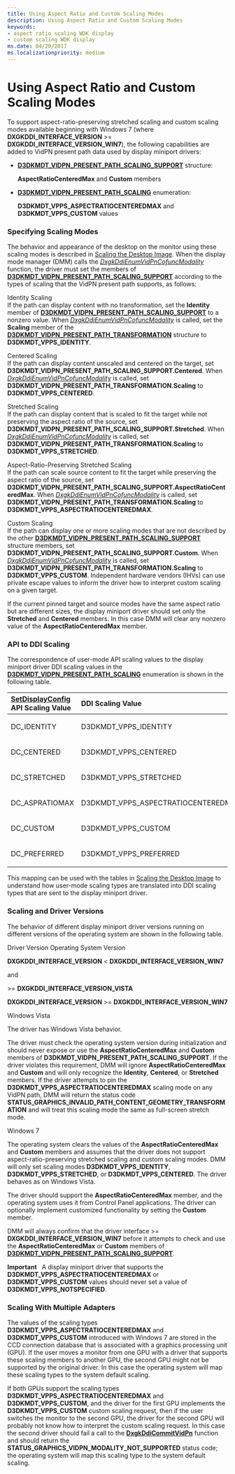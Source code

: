 ```yaml
---
title: Using Aspect Ratio and Custom Scaling Modes
description: Using Aspect Ratio and Custom Scaling Modes
keywords:
- aspect ratio scaling WDK display
- custom scaling WDK display
ms.date: 04/20/2017
ms.localizationpriority: medium
---
```


# Using Aspect Ratio and Custom Scaling Modes


To support aspect-ratio-preserving stretched scaling and custom scaling modes available beginning with Windows 7 (where **DXGKDDI\_INTERFACE\_VERSION** &gt;= **DXGKDDI\_INTERFACE\_VERSION\_WIN7**), the following capabilities are added to VidPN present path data used by display miniport drivers:

-   [**D3DKMDT\_VIDPN\_PRESENT\_PATH\_SCALING\_SUPPORT**](/windows-hardware/drivers/ddi/d3dkmdt/ns-d3dkmdt-_d3dkmdt_vidpn_present_path_scaling_support) structure:

    **AspectRatioCenteredMax** and **Custom** members

-   [**D3DKMDT\_VIDPN\_PRESENT\_PATH\_SCALING**](/windows-hardware/drivers/ddi/d3dkmdt/ne-d3dkmdt-_d3dkmdt_vidpn_present_path_scaling) enumeration:

    **D3DKMDT\_VPPS\_ASPECTRATIOCENTEREDMAX** and **D3DKMDT\_VPPS\_CUSTOM** values

### <span id="specifying_scaling_modes"></span><span id="SPECIFYING_SCALING_MODES"></span> Specifying Scaling Modes

The behavior and appearance of the desktop on the monitor using these scaling modes is described in [Scaling the Desktop Image](scaling-the-desktop-image.md). When the display mode manager (DMM) calls the [*DxgkDdiEnumVidPnCofuncModality*](/windows-hardware/drivers/ddi/d3dkmddi/nc-d3dkmddi-dxgkddi_enumvidpncofuncmodality) function, the driver must set the members of [**D3DKMDT\_VIDPN\_PRESENT\_PATH\_SCALING\_SUPPORT**](/windows-hardware/drivers/ddi/d3dkmdt/ns-d3dkmdt-_d3dkmdt_vidpn_present_path_scaling_support) according to the types of scaling that the VidPN present path supports, as follows:

<span id="________Identity_Scaling_______"></span><span id="________identity_scaling_______"></span><span id="________IDENTITY_SCALING_______"></span> Identity Scaling   
If the path can display content with no transformation, set the **Identity** member of [**D3DKMDT\_VIDPN\_PRESENT\_PATH\_SCALING\_SUPPORT**](/windows-hardware/drivers/ddi/d3dkmdt/ns-d3dkmdt-_d3dkmdt_vidpn_present_path_scaling_support) to a nonzero value. When [*DxgkDdiEnumVidPnCofuncModality*](/windows-hardware/drivers/ddi/d3dkmddi/nc-d3dkmddi-dxgkddi_enumvidpncofuncmodality) is called, set the **Scaling** member of the [**D3DKMDT\_VIDPN\_PRESENT\_PATH\_TRANSFORMATION**](/windows-hardware/drivers/ddi/d3dkmdt/ns-d3dkmdt-_d3dkmdt_vidpn_present_path_transformation) structure to **D3DKMDT\_VPPS\_IDENTITY**.

<span id="________Centered_Scaling_______"></span><span id="________centered_scaling_______"></span><span id="________CENTERED_SCALING_______"></span> Centered Scaling   
If the path can display content unscaled and centered on the target, set **D3DKMDT\_VIDPN\_PRESENT\_PATH\_SCALING\_SUPPORT.Centered**. When [*DxgkDdiEnumVidPnCofuncModality*](/windows-hardware/drivers/ddi/d3dkmddi/nc-d3dkmddi-dxgkddi_enumvidpncofuncmodality) is called, set **D3DKMDT\_VIDPN\_PRESENT\_PATH\_TRANSFORMATION.Scaling** to **D3DKMDT\_VPPS\_CENTERED**.

<span id="________Stretched_Scaling_______"></span><span id="________stretched_scaling_______"></span><span id="________STRETCHED_SCALING_______"></span> Stretched Scaling   
If the path can display content that is scaled to fit the target while not preserving the aspect ratio of the source, set **D3DKMDT\_VIDPN\_PRESENT\_PATH\_SCALING\_SUPPORT.Stretched**. When [*DxgkDdiEnumVidPnCofuncModality*](/windows-hardware/drivers/ddi/d3dkmddi/nc-d3dkmddi-dxgkddi_enumvidpncofuncmodality) is called, set **D3DKMDT\_VIDPN\_PRESENT\_PATH\_TRANSFORMATION.Scaling** to **D3DKMDT\_VPPS\_STRETCHED**.

<span id="________Aspect-Ratio-Preserving_Stretched_Scaling_______"></span><span id="________aspect-ratio-preserving_stretched_scaling_______"></span><span id="________ASPECT-RATIO-PRESERVING_STRETCHED_SCALING_______"></span> Aspect-Ratio-Preserving Stretched Scaling   
If the path can scale source content to fit the target while preserving the aspect ratio of the source, set **D3DKMDT\_VIDPN\_PRESENT\_PATH\_SCALING\_SUPPORT.AspectRatioCenteredMax**. When [*DxgkDdiEnumVidPnCofuncModality*](/windows-hardware/drivers/ddi/d3dkmddi/nc-d3dkmddi-dxgkddi_enumvidpncofuncmodality) is called, set **D3DKMDT\_VIDPN\_PRESENT\_PATH\_TRANSFORMATION.Scaling** to **D3DKMDT\_VPPS\_ASPECTRATIOCENTEREDMAX**.

<span id="________Custom_Scaling_______"></span><span id="________custom_scaling_______"></span><span id="________CUSTOM_SCALING_______"></span> Custom Scaling   
If the path can display one or more scaling modes that are not described by the other [**D3DKMDT\_VIDPN\_PRESENT\_PATH\_SCALING\_SUPPORT**](/windows-hardware/drivers/ddi/d3dkmdt/ns-d3dkmdt-_d3dkmdt_vidpn_present_path_scaling_support) structure members, set **D3DKMDT\_VIDPN\_PRESENT\_PATH\_SCALING\_SUPPORT.Custom**. When [*DxgkDdiEnumVidPnCofuncModality*](/windows-hardware/drivers/ddi/d3dkmddi/nc-d3dkmddi-dxgkddi_enumvidpncofuncmodality) is called, set **D3DKMDT\_VIDPN\_PRESENT\_PATH\_TRANSFORMATION.Scaling** to **D3DKMDT\_VPPS\_CUSTOM**. Independent hardware vendors (IHVs) can use private escape values to inform the driver how to interpret custom scaling on a given target.

If the current pinned target and source modes have the same aspect ratio but are different sizes, the display miniport driver should set only the **Stretched** and **Centered** members. In this case DMM will clear any nonzero value of the **AspectRatioCenteredMax** member.

### <span id="api_to_ddi_scaling"></span><span id="API_TO_DDI_SCALING"></span> API to DDI Scaling

The correspondence of user-mode API scaling values to the display miniport driver DDI scaling values in the [**D3DKMDT\_VIDPN\_PRESENT\_PATH\_SCALING**](/windows-hardware/drivers/ddi/d3dkmdt/ne-d3dkmdt-_d3dkmdt_vidpn_present_path_scaling) enumeration is shown in the following table.

<table>
<colgroup>
<col width="50%" />
<col width="50%" />
</colgroup>
<thead>
<tr class="header">
<th align="left"><a href="/windows/win32/api/winuser/nf-winuser-setdisplayconfig" data-raw-source="[&lt;strong&gt;SetDisplayConfig&lt;/strong&gt;](/windows/win32/api/winuser/nf-winuser-setdisplayconfig)"><strong>SetDisplayConfig</strong></a> API Scaling Value</th>
<th align="left">DDI Scaling Value</th>
</tr>
</thead>
<tbody>
<tr class="odd">
<td align="left"><p>DC_IDENTITY</p></td>
<td align="left"><p>D3DKMDT_VPPS_IDENTITY</p></td>
</tr>
<tr class="even">
<td align="left"><p>DC_CENTERED</p></td>
<td align="left"><p>D3DKMDT_VPPS_CENTERED</p></td>
</tr>
<tr class="odd">
<td align="left"><p>DC_STRETCHED</p></td>
<td align="left"><p>D3DKMDT_VPPS_STRETCHED</p></td>
</tr>
<tr class="even">
<td align="left"><p>DC_ASPRATIOMAX</p></td>
<td align="left"><p>D3DKMDT_VPPS_ASPECTRATIOCENTEREDMAX</p></td>
</tr>
<tr class="odd">
<td align="left"><p>DC_CUSTOM</p></td>
<td align="left"><p>D3DKMDT_VPPS_CUSTOM</p></td>
</tr>
<tr class="even">
<td align="left"><p>DC_PREFERRED</p></td>
<td align="left"><p>D3DKMDT_VPPS_PREFERRED</p></td>
</tr>
</tbody>
</table>

 

This mapping can be used with the tables in [Scaling the Desktop Image](scaling-the-desktop-image.md) to understand how user-mode scaling types are translated into DDI scaling types that are sent to the display miniport driver.

### <span id="scaling_and_driver_versions"></span><span id="SCALING_AND_DRIVER_VERSIONS"></span> Scaling and Driver Versions

The behavior of different display miniport driver versions running on different versions of the operating system are shown in the following table.

Driver Version
Operating System Version

**DXGKDDI\_INTERFACE\_VERSION** &lt; **DXGKDDI\_INTERFACE\_VERSION\_WIN7**

and

&gt;= **DXGKDDI\_INTERFACE\_VERSION\_VISTA**

**DXGKDDI\_INTERFACE\_VERSION** &gt;= **DXGKDDI\_INTERFACE\_VERSION\_WIN7**

Windows Vista

The driver has Windows Vista behavior.

The driver must check the operating system version during initialization and should never expose or use the **AspectRatioCenteredMax** and **Custom** members of **D3DKMDT\_VIDPN\_PRESENT\_PATH\_SCALING\_SUPPORT**. If the driver violates this requirement, DMM will ignore **AspectRatioCenteredMax** and **Custom** and will only recognize the **Identity**, **Centered**, or **Stretched** members. If the driver attempts to pin the **D3DKMDT\_VPPS\_ASPECTRATIOCENTEREDMAX** scaling mode on any VidPN path, DMM will return the status code **STATUS\_GRAPHICS\_INVALID\_PATH\_CONTENT\_GEOMETRY\_TRANSFORMATION** and will treat this scaling mode the same as full-screen stretch mode.

Windows 7

The operating system clears the values of the **AspectRatioCenteredMax** and **Custom** members and assumes that the driver does not support aspect-ratio-preserving stretched scaling and custom scaling modes. DMM will only set scaling modes **D3DKMDT\_VPPS\_IDENTITY**, **D3DKMDT\_VPPS\_STRETCHED**, or **D3DKMDT\_VPPS\_CENTERED**. The driver behaves as on Windows Vista.

The driver should support the **AspectRatioCenteredMax** member, and the operating system uses it from Control Panel applications. The driver can optionally implement customized functionality by setting the **Custom** member.

 

DMM will always confirm that the driver interface &gt;= **DXGKDDI\_INTERFACE\_VERSION\_WIN7** before it attempts to check and use the **AspectRatioCenteredMax** or **Custom** members of [**D3DKMDT\_VIDPN\_PRESENT\_PATH\_SCALING\_SUPPORT**](/windows-hardware/drivers/ddi/d3dkmdt/ns-d3dkmdt-_d3dkmdt_vidpn_present_path_scaling_support).

**Important**   A display miniport driver that supports the **D3DKMDT\_VPPS\_ASPECTRATIOCENTEREDMAX** or **D3DKMDT\_VPPS\_CUSTOM** values should never set a value of **D3DKMDT\_VPPS\_NOTSPECIFIED**.

 

### <span id="scaling_with_multiple_adapters"></span><span id="SCALING_WITH_MULTIPLE_ADAPTERS"></span> Scaling With Multiple Adapters

The values of the scaling types **D3DKMDT\_VPPS\_ASPECTRATIOCENTEREDMAX** and **D3DKMDT\_VPPS\_CUSTOM** introduced with Windows 7 are stored in the CCD connection database that is associated with a graphics processing unit (GPU). If the user moves a monitor from one GPU with a driver that supports these scaling members to another GPU, the second GPU might not be supported by the original driver. In this case the operating system will map these scaling types to the system default scaling.

If both GPUs support the scaling types **D3DKMDT\_VPPS\_ASPECTRATIOCENTEREDMAX** and **D3DKMDT\_VPPS\_CUSTOM**, and the driver for the first GPU implements the **D3DKMDT\_VPPS\_CUSTOM** custom scaling request, then if the user switches the monitor to the second GPU, the driver for the second GPU will probably not know how to interpret the custom scaling request. In this case the second driver should fail a call to the [**DxgkDdiCommitVidPn**](/windows-hardware/drivers/ddi/d3dkmddi/nc-d3dkmddi-dxgkddi_commitvidpn) function and should return the **STATUS\_GRAPHICS\_VIDPN\_MODALITY\_NOT\_SUPPORTED** status code; the operating system will map this scaling type to the system default scaling.

